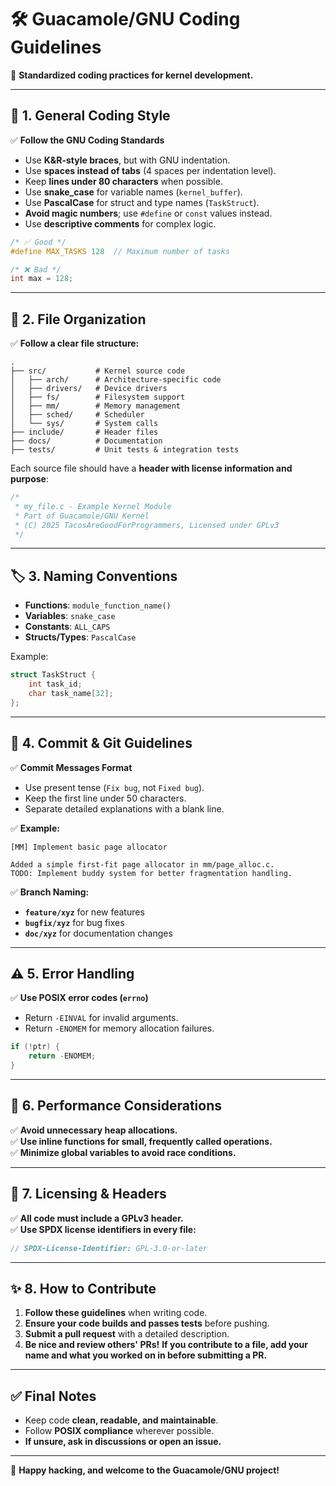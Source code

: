 # 🛠️ Guacamole/GNU Coding Guidelines  

📌 **Standardized coding practices for kernel development.**  

---

## 📝 **1. General Coding Style**  

✅ **Follow the GNU Coding Standards**  
- Use **K&R-style braces**, but with GNU indentation.  
- Use **spaces instead of tabs** (4 spaces per indentation level).  
- Keep **lines under 80 characters** when possible.  
- Use **snake_case** for variable names (`kernel_buffer`).  
- Use **PascalCase** for struct and type names (`TaskStruct`).  
- **Avoid magic numbers**; use `#define` or `const` values instead.  
- Use **descriptive comments** for complex logic.  

```c
/* ✅ Good */
#define MAX_TASKS 128  // Maximum number of tasks

/* ❌ Bad */
int max = 128;
```

---

## 📌 **2. File Organization**  

✅ **Follow a clear file structure:**  

```
.
├── src/           # Kernel source code
│   ├── arch/      # Architecture-specific code
│   ├── drivers/   # Device drivers
│   ├── fs/        # Filesystem support
│   ├── mm/        # Memory management
│   ├── sched/     # Scheduler
│   └── sys/       # System calls
├── include/       # Header files
├── docs/          # Documentation
├── tests/         # Unit tests & integration tests
```

Each source file should have a **header with license information and purpose**:  

```c
/*
 * my_file.c - Example Kernel Module
 * Part of Guacamole/GNU Kernel
 * (C) 2025 TacosAreGoodForProgrammers, Licensed under GPLv3
 */
```

---

## 🏷️ **3. Naming Conventions**  

- **Functions**: `module_function_name()`
- **Variables**: `snake_case`
- **Constants**: `ALL_CAPS`
- **Structs/Types**: `PascalCase`

Example:  

```c
struct TaskStruct {
    int task_id;
    char task_name[32];
};
```

---

## 🔄 **4. Commit & Git Guidelines**  

✅ **Commit Messages Format**  
- Use present tense (`Fix bug`, not `Fixed bug`).  
- Keep the first line under 50 characters.  
- Separate detailed explanations with a blank line.  

✅ **Example:**  

```
[MM] Implement basic page allocator

Added a simple first-fit page allocator in mm/page_alloc.c.
TODO: Implement buddy system for better fragmentation handling.
```

✅ **Branch Naming:**  

- **`feature/xyz`** for new features  
- **`bugfix/xyz`** for bug fixes  
- **`doc/xyz`** for documentation changes  

---

## ⚠️ **5. Error Handling**  

✅ **Use POSIX error codes (`errno`)**  
- Return `-EINVAL` for invalid arguments.  
- Return `-ENOMEM` for memory allocation failures.  

```c
if (!ptr) {
    return -ENOMEM;
}
```

---

## 🚀 **6. Performance Considerations**  

✅ **Avoid unnecessary heap allocations.**  
✅ **Use inline functions for small, frequently called operations.**  
✅ **Minimize global variables to avoid race conditions.**  

---

## 📜 **7. Licensing & Headers**  

✅ **All code must include a GPLv3 header.**  
✅ **Use SPDX license identifiers in every file:**  

```c
// SPDX-License-Identifier: GPL-3.0-or-later
```

---

## ✨ **8. How to Contribute**  

1. **Follow these guidelines** when writing code.  
2. **Ensure your code builds and passes tests** before pushing.  
3. **Submit a pull request** with a detailed description.  
4. **Be nice and review others' PRs!** 
**If you contribute to a file, add your name and what you worked on in  before submitting a PR.**  


---

## ✅ **Final Notes**  
- Keep code **clean, readable, and maintainable**.  
- Follow **POSIX compliance** wherever possible.  
- **If unsure, ask in discussions or open an issue.**  

---

🚀 **Happy hacking, and welcome to the Guacamole/GNU project!**  
